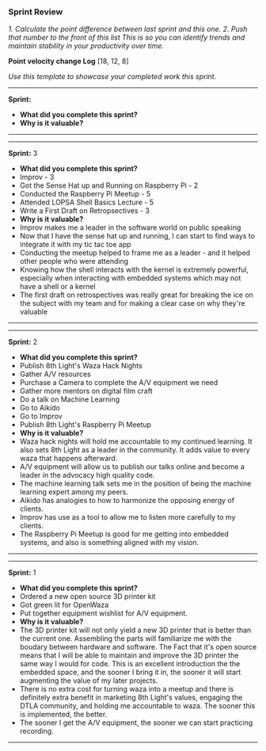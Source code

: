 ### Sprint Review

_1. Calculate the point difference between last sprint and this one._
_2. Push that number to the front of this list_
_This is so you can identify trends and maintain stability in your productivity over time._

__Point velocity change Log__ [18, 12, 8]

_Use this template to showcase your completed work this sprint._
***
__Sprint:__
 - __What did you complete this sprint?__
 - __Why is it valuable?__
***

***
__Sprint:__ 3
 - __What did you complete this sprint?__
  - Improv - 3
  - Got the Sense Hat up and Running on Raspberry Pi - 2
  - Conducted the Raspberry Pi Meetup - 5
  - Attended LOPSA Shell Basics Lecture - 5
  - Write a First Draft on Retropsectives - 3
 - __Why is it valuable?__
  - Improv makes me a leader in the software world on public speaking
  - Now that I have the sense hat up and running, I can start to find ways to integrate it with my tic tac toe app
  - Conducting the meetup helped to frame me as a leader - and it helped other people who were attending
  - Knowing how the shell interacts with the kernel is extremely powerful, especially when interacting with embedded systems which may not have a shell or a kernel
  - The first draft on retrospectives was really great for breaking the ice on the subject with my team and for making a clear case on why they're valuable
***

***
__Sprint:__ 2
 - __What did you complete this sprint?__
  - Publish 8th Light's Waza Hack Nights
  - Gather A/V resources
  - Purchase a Camera to complete the A/V equipment we need
  - Gather more mentors on digital film craft
  - Do a talk on Machine Learning
  - Go to Aikido
  - Go to Improv
  - Publish 8th Light's Raspberry Pi Meetup
 - __Why is it valuable?__
  - Waza hack nights will hold me accountable to my continued learning. It also sets 8th Light as a leader in the community. It adds value to every waza that happens afterward.
  - A/V equipment will allow us to publish our talks online and become a leader in the advocacy high quality code.
  - The machine learning talk sets me in the position of being the machine learning expert among my peers.
  - Aikido has analogies to how to harmonize the opposing energy of clients.
  - Improv has use as a tool to allow me to listen more carefully to my clients.
  - The Raspberry Pi Meetup is good for me getting into embedded systems, and also is something aligned with my vision.
***

***
__Sprint:__ 1
 - __What did you complete this sprint?__
  - Ordered a new open source 3D printer kit
  - Got green lit for OpenWaza
  - Put together equipment wishlist for A/V equipment.
 - __Why is it valuable?__
  - The 3D printer kit will not only yield a new 3D printer that is better than the current one. Assembling the parts will familiarize me with the boudary between hardware and software. The Fact that it's open source means that I will be able to maintain and improve the 3D printer the same way I would for code. This is an excellent introduction the the embedded space, and the sooner I bring it in, the sooner it will start augmenting the value of my later projects.
  - There is no extra cost for turning waza into a meetup and there is definitely extra benefit in marketing 8th Light's values, engaging the DTLA community, and holding me accountable to waza. The sooner this is implemented, the better.
  - The sooner I get the A/V equipment, the sooner we can start practicing recording.
***

